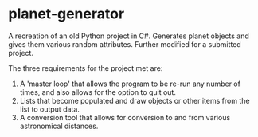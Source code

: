 # planet-generator
A recreation of an old Python project in C#. Generates planet objects and gives them various random attributes.
Further modified for a submitted project.

The three requirements for the project met are:
1) A 'master loop' that allows the program to be re-run any number of times, and also allows for the option to quit out.
2) Lists that become populated and draw objects or other items from the list to output data.
3) A conversion tool that allows for conversion to and from various astronomical distances.
